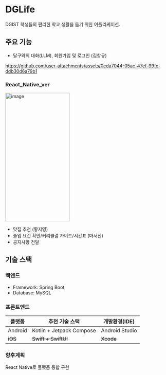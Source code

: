 # DGLife

DGIST 학생들의 편리한 학교 생활을 돕기 위한 어플리케이션.

## 주요 기능
- 달구와의 대화(LLM), 회원가입 및 로그인 (김창규)

https://github.com/user-attachments/assets/0cda7044-05ac-47ef-99fc-ddb30d6a79b1

### React_Native_ver
<img width="200" height="400" alt="image" src="https://github.com/user-attachments/assets/225a0e54-bd14-4338-9496-f994f18e118d" />

- 맛집 추천 (황지영)
- 졸업 요건 확인/커리큘럼 가이드/시간표 (마서진)
- 공지사항 전달
  
## 기술 스택

### 백엔드
- Framework: Spring Boot 
- Database: MySQL

### 프론트엔드
| 플랫폼     | 추천 기술 스택                 | 개발환경(IDE)      |
| ------- | ------------------------ | -------------- |
| Android | Kotlin + Jetpack Compose | Android Studio |
| ~~iOS~~     | ~~Swift + SwiftUI~~          | ~~Xcode~~          |

### 향후계획
React Native로 플랫폼 통합 구현


